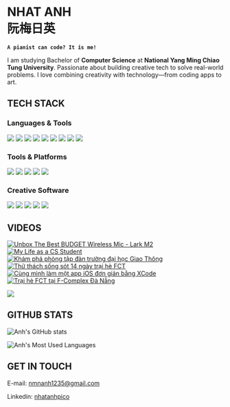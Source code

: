 # NHAT ANH <br> 阮梅日英

**`A pianist can code? It is me!`**

I am studying Bachelor of **Computer Science** at **National Yang Ming Chiao Tung University**.  Passionate about building creative tech to solve real-world problems. I love combining creativity with technology—from coding apps to art.

## TECH STACK

### Languages & Tools
<p>
  <img src="https://img.shields.io/badge/html5-%23E34F26.svg?style=for-the-badge&logo=html5&logoColor=white"/>
  <img src="https://img.shields.io/badge/css3-%231572B6.svg?style=for-the-badge&logo=css3&logoColor=white"/>
  <img src="https://img.shields.io/badge/javascript-%23323330.svg?style=for-the-badge&logo=javascript&logoColor=%23F7DF1E"/>
  <img src="https://img.shields.io/badge/python-3670A0?style=for-the-badge&logo=python&logoColor=ffdd54"/>
  <img src="https://img.shields.io/badge/c-%2300599C.svg?style=for-the-badge&logo=c&logoColor=white"/>
  <img src="https://img.shields.io/badge/c++-%2300599C.svg?style=for-the-badge&logo=c%2B%2B&logoColor=white"/>
  <img src="https://img.shields.io/badge/swift-F54A2A?style=for-the-badge&logo=swift&logoColor=white"/>
  <img src="https://img.shields.io/badge/java-%23ED8B00.svg?style=for-the-badge&logo=openjdk&logoColor=white"/>
  <img src="https://img.shields.io/badge/mysql-4479A1.svg?style=for-the-badge&logo=mysql&logoColor=white"/>
</p>

### Tools & Platforms
<p>
  <img src="https://img.shields.io/badge/github-%23121011.svg?style=for-the-badge&logo=github&logoColor=white"/>
  <img src="https://img.shields.io/badge/gitlab-%23181717.svg?style=for-the-badge&logo=gitlab&logoColor=white"/>
  <img src="https://img.shields.io/badge/Figma-%23F24E1E.svg?style=for-the-badge&logo=figma&logoColor=white"/>
  <img src="https://img.shields.io/badge/Notion-%23000000.svg?style=for-the-badge&logo=notion&logoColor=white"/>
  <img src="https://img.shields.io/badge/Microsoft_Office-D83B01?style=for-the-badge&logo=microsoft-office&logoColor=white"/>
</p>

### Creative Software
<p>
  <img src="https://img.shields.io/badge/adobe%20photoshop-%2331A8FF.svg?style=for-the-badge&logo=adobe%20photoshop&logoColor=white"/>
  <img src="https://img.shields.io/badge/adobe%20illustrator-%23FF9A00.svg?style=for-the-badge&logo=adobe%20illustrator&logoColor=white"/>
  <img src="https://img.shields.io/badge/Adobe%20Lightroom-31A8FF.svg?style=for-the-badge&logo=Adobe%20Lightroom&logoColor=white"/>
  <img src="https://img.shields.io/badge/Adobe%20XD-470137?style=for-the-badge&logo=Adobe%20XD&logoColor=#FF61F6"/>
  <img src="https://img.shields.io/badge/Canva-%2300C4CC.svg?style=for-the-badge&logo=Canva&logoColor=white"/>
</p>

## VIDEOS
<!-- BEGIN YOUTUBE-CARDS -->
[![Unbox The Best BUDGET Wireless Mic - Lark M2](https://ytcards.demolab.com/?id=4CwSeMqSbc4&title=Unbox+The+Best+BUDGET+Wireless+Mic+-+Lark+M2&lang=en&timestamp=1746277209&background_color=%230d1117&title_color=%23ffffff&stats_color=%23dedede&max_title_lines=1&width=250&border_radius=5 "Unbox The Best BUDGET Wireless Mic - Lark M2")](https://www.youtube.com/watch?v=4CwSeMqSbc4)
[![My Life as a CS Student](https://ytcards.demolab.com/?id=SbZE1DVZUUU&title=My+Life+as+a+CS+Student&lang=en&timestamp=1745668858&background_color=%230d1117&title_color=%23ffffff&stats_color=%23dedede&max_title_lines=1&width=250&border_radius=5 "My Life as a CS Student")](https://www.youtube.com/watch?v=SbZE1DVZUUU)
[![Khám phá phòng tập đàn trường đại học Giao Thông](https://ytcards.demolab.com/?id=Nflqwi8iD3Q&title=Kh%C3%A1m+ph%C3%A1+ph%C3%B2ng+t%E1%BA%ADp+%C4%91%C3%A0n+tr%C6%B0%E1%BB%9Dng+%C4%91%E1%BA%A1i+h%E1%BB%8Dc+Giao+Th%C3%B4ng&lang=en&timestamp=1745060438&background_color=%230d1117&title_color=%23ffffff&stats_color=%23dedede&max_title_lines=1&width=250&border_radius=5 "Khám phá phòng tập đàn trường đại học Giao Thông")](https://www.youtube.com/watch?v=Nflqwi8iD3Q)
[![Thử thách sống sót 14 ngày trại hè FCT](https://ytcards.demolab.com/?id=xF0QX24W4zc&title=Th%E1%BB%AD+th%C3%A1ch+s%E1%BB%91ng+s%C3%B3t+14+ng%C3%A0y+tr%E1%BA%A1i+h%C3%A8+FCT&lang=en&timestamp=1721733361&background_color=%230d1117&title_color=%23ffffff&stats_color=%23dedede&max_title_lines=1&width=250&border_radius=5 "Thử thách sống sót 14 ngày trại hè FCT")](https://www.youtube.com/watch?v=xF0QX24W4zc)
[![Cùng mình làm một app iOS đơn giản bằng XCode](https://ytcards.demolab.com/?id=3GGs9N5H1yg&title=C%C3%B9ng+m%C3%ACnh+l%C3%A0m+m%E1%BB%99t+app+iOS+%C4%91%C6%A1n+gi%E1%BA%A3n+b%E1%BA%B1ng+XCode&lang=en&timestamp=1692365271&background_color=%230d1117&title_color=%23ffffff&stats_color=%23dedede&max_title_lines=1&width=250&border_radius=5 "Cùng mình làm một app iOS đơn giản bằng XCode")](https://www.youtube.com/watch?v=3GGs9N5H1yg)
[![Trại hè FCT tại F-Complex Đà Nẵng](https://ytcards.demolab.com/?id=7KlWCqu4Fw0&title=Tr%E1%BA%A1i+h%C3%A8+FCT+t%E1%BA%A1i+F-Complex+%C4%90%C3%A0+N%E1%BA%B5ng&lang=en&timestamp=1688386416&background_color=%230d1117&title_color=%23ffffff&stats_color=%23dedede&max_title_lines=1&width=250&border_radius=5 "Trại hè FCT tại F-Complex Đà Nẵng")](https://www.youtube.com/watch?v=7KlWCqu4Fw0)
<!-- END YOUTUBE-CARDS -->

[<img src="https://custom-icon-badges.demolab.com/badge/-Subscribe%20For%20More-red?style=for-the-badge&logo=video&logoColor=white"/>](https://www.youtube.com/@nhatanhpico?sub_confirmation=1)

## GITHUB STATS
![Anh's GitHub stats](https://github-readme-stats.vercel.app/api?username=nhatanhpico&show_icons=true&theme=tokyonight&hide=stars&count_private=true)

![Anh's Most Used Languages](https://github-readme-stats.vercel.app/api/top-langs/?username=nhatanhpico&layout=compact&theme=tokyonight)

## GET IN TOUCH

E-mail: <a href="mailto:nmnanh1235@gmail.com">nmnanh1235@gmail.com</a>

Linkedin: <a href="https://linkedin.com/in/nhatanhpico">nhatanhpico</a>

<!-- <a style="color: white; text-decoration: none;" href="https://www.youtube.com/@nhatanhpico?sub_confirmation=1">👉 Subscribe My Youtube Channel</a> -->
